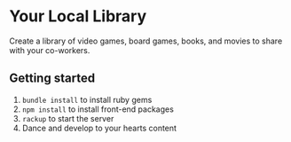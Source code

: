 # Your Local Library
Create a library of video games, board games, books, and movies to share with your co-workers.

## Getting started
1. `bundle install` to install ruby gems
2. `npm install` to install front-end packages
3. `rackup` to start the server
4. Dance and develop to your hearts content
